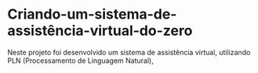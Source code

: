 # Criando-um-sistema-de-assistência-virtual-do-zero
Neste projeto foi desenvolvido um sistema de assistência virtual, utilizando PLN (Processamento de Linguagem Natural),
